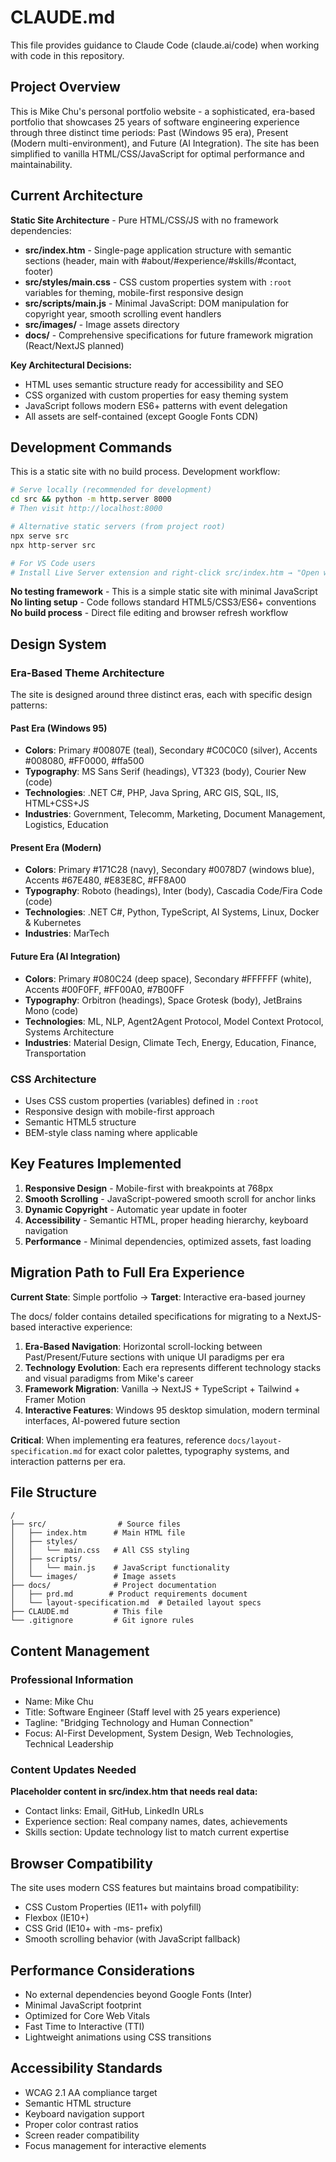 # CLAUDE.md

This file provides guidance to Claude Code (claude.ai/code) when working with code in this repository.

## Project Overview

This is Mike Chu's personal portfolio website - a sophisticated, era-based portfolio that showcases 25 years of software engineering experience through three distinct time periods: Past (Windows 95 era), Present (Modern multi-environment), and Future (AI Integration). The site has been simplified to vanilla HTML/CSS/JavaScript for optimal performance and maintainability.

## Current Architecture

**Static Site Architecture** - Pure HTML/CSS/JS with no framework dependencies:

- **src/index.htm** - Single-page application structure with semantic sections (header, main with #about/#experience/#skills/#contact, footer)
- **src/styles/main.css** - CSS custom properties system with `:root` variables for theming, mobile-first responsive design
- **src/scripts/main.js** - Minimal JavaScript: DOM manipulation for copyright year, smooth scrolling event handlers
- **src/images/** - Image assets directory
- **docs/** - Comprehensive specifications for future framework migration (React/NextJS planned)

**Key Architectural Decisions:**
- HTML uses semantic structure ready for accessibility and SEO
- CSS organized with custom properties for easy theming system
- JavaScript follows modern ES6+ patterns with event delegation
- All assets are self-contained (except Google Fonts CDN)

## Development Commands

This is a static site with no build process. Development workflow:

```bash
# Serve locally (recommended for development)
cd src && python -m http.server 8000
# Then visit http://localhost:8000

# Alternative static servers (from project root)
npx serve src
npx http-server src

# For VS Code users
# Install Live Server extension and right-click src/index.htm → "Open with Live Server"
```

**No testing framework** - This is a simple static site with minimal JavaScript
**No linting setup** - Code follows standard HTML5/CSS3/ES6+ conventions
**No build process** - Direct file editing and browser refresh workflow

## Design System

### Era-Based Theme Architecture
The site is designed around three distinct eras, each with specific design patterns:

#### Past Era (Windows 95)
- **Colors**: Primary #00807E (teal), Secondary #C0C0C0 (silver), Accents #008080, #FF0000, #ffa500
- **Typography**: MS Sans Serif (headings), VT323 (body), Courier New (code)
- **Technologies**: .NET C#, PHP, Java Spring, ARC GIS, SQL, IIS, HTML+CSS+JS
- **Industries**: Government, Telecomm, Marketing, Document Management, Logistics, Education

#### Present Era (Modern)
- **Colors**: Primary #171C28 (navy), Secondary #0078D7 (windows blue), Accents #67E480, #E83E8C, #FF8A00
- **Typography**: Roboto (headings), Inter (body), Cascadia Code/Fira Code (code)
- **Technologies**: .NET C#, Python, TypeScript, AI Systems, Linux, Docker & Kubernetes
- **Industries**: MarTech

#### Future Era (AI Integration)
- **Colors**: Primary #080C24 (deep space), Secondary #FFFFFF (white), Accents #00F0FF, #FF00A0, #7B00FF
- **Typography**: Orbitron (headings), Space Grotesk (body), JetBrains Mono (code)
- **Technologies**: ML, NLP, Agent2Agent Protocol, Model Context Protocol, Systems Architecture
- **Industries**: Material Design, Climate Tech, Energy, Education, Finance, Transportation

### CSS Architecture
- Uses CSS custom properties (variables) defined in `:root`
- Responsive design with mobile-first approach
- Semantic HTML5 structure
- BEM-style class naming where applicable

## Key Features Implemented

1. **Responsive Design** - Mobile-first with breakpoints at 768px
2. **Smooth Scrolling** - JavaScript-powered smooth scroll for anchor links
3. **Dynamic Copyright** - Automatic year update in footer
4. **Accessibility** - Semantic HTML, proper heading hierarchy, keyboard navigation
5. **Performance** - Minimal dependencies, optimized assets, fast loading

## Migration Path to Full Era Experience

**Current State**: Simple portfolio → **Target**: Interactive era-based journey

The docs/ folder contains detailed specifications for migrating to a NextJS-based interactive experience:

1. **Era-Based Navigation**: Horizontal scroll-locking between Past/Present/Future sections with unique UI paradigms per era
2. **Technology Evolution**: Each era represents different technology stacks and visual paradigms from Mike's career
3. **Framework Migration**: Vanilla → NextJS + TypeScript + Tailwind + Framer Motion
4. **Interactive Features**: Windows 95 desktop simulation, modern terminal interfaces, AI-powered future section

**Critical**: When implementing era features, reference `docs/layout-specification.md` for exact color palettes, typography systems, and interaction patterns per era.

## File Structure

```
/
├── src/                # Source files
│   ├── index.htm      # Main HTML file
│   ├── styles/
│   │   └── main.css   # All CSS styling
│   ├── scripts/
│   │   └── main.js    # JavaScript functionality
│   └── images/        # Image assets
├── docs/              # Project documentation
│   ├── prd.md        # Product requirements document
│   └── layout-specification.md  # Detailed layout specs
├── CLAUDE.md          # This file
└── .gitignore         # Git ignore rules
```

## Content Management

### Professional Information
- Name: Mike Chu
- Title: Software Engineer (Staff level with 25 years experience)
- Tagline: "Bridging Technology and Human Connection"
- Focus: AI-First Development, System Design, Web Technologies, Technical Leadership

### Content Updates Needed
**Placeholder content in src/index.htm that needs real data:**
- Contact links: Email, GitHub, LinkedIn URLs
- Experience section: Real company names, dates, achievements
- Skills section: Update technology list to match current expertise

## Browser Compatibility

The site uses modern CSS features but maintains broad compatibility:
- CSS Custom Properties (IE11+ with polyfill)
- Flexbox (IE10+)
- CSS Grid (IE10+ with -ms- prefix)
- Smooth scrolling behavior (with JavaScript fallback)

## Performance Considerations

- No external dependencies beyond Google Fonts (Inter)
- Minimal JavaScript footprint
- Optimized for Core Web Vitals
- Fast Time to Interactive (TTI)
- Lightweight animations using CSS transitions

## Accessibility Standards

- WCAG 2.1 AA compliance target
- Semantic HTML structure
- Keyboard navigation support
- Proper color contrast ratios
- Screen reader compatibility
- Focus management for interactive elements
